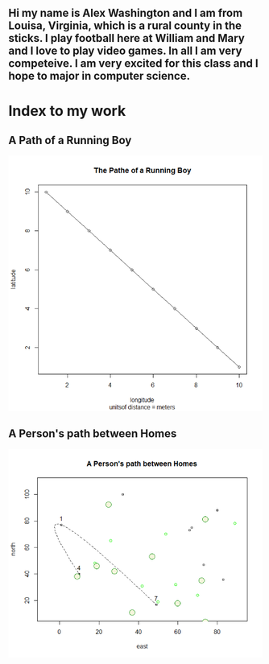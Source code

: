 ## Hi my name is Alex Washington and I am from Louisa, Virginia, which is a rural county in the sticks. I play football here at William and Mary and I love to play video games. In all I am very competeive. I am very excited for this class and I hope to major in computer science.

# Index to my work

## A Path of a Running Boy

![](running_boy.png)

## A Person's path between Homes

![](Path_home.png)

